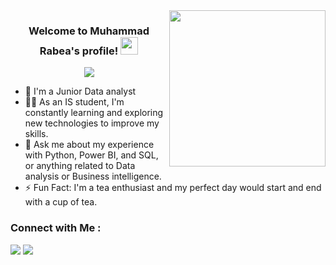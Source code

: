 
<img width="250" align="right" src="https://c.tenor.com/_DOBjnGspYAAAAAM/code-coding.gif">

<h3 align="center">
  Welcome to Muhammad Rabea's profile!
  <img src="https://media.giphy.com/media/hvRJCLFzcasrR4ia7z/giphy.gif" width="28">
</h3>

<!-- Typing SVG by DenverCoder1 - https://github.com/DenverCoder1/readme-typing-svg -->
<p align="center">
  <a href="https://github.com/DenverCoder1/readme-typing-svg"><img src="https://readme-typing-svg.herokuapp.com/?lines=Data%20Analyst;Always%20learning%20new%20things&font=Fira%20Code&center=true&width=440&height=45&color=f75c7e&vCenter=true&size=22"></a>
</p> 

- 🏢 I'm a Junior Data analyst
- 👨‍💻 As an IS student, I'm constantly learning and exploring new technologies to improve my skills.
- 💬 Ask me about my experience with Python, Power BI, and SQL, or anything related to Data analysis or Business intelligence.
- ⚡ Fun Fact: I'm a tea enthusiast and my perfect day would start and end with a cup of tea.



### Connect with Me :

<a href="(https://www.linkedin.com/in/mohammad-rabea-866361192)" target="_blank"><img src="https://img.shields.io/badge/-M%20Rabea-0077B5?style=for-the-badge&logo=Linkedin&logoColor=white"/></a>
<a href="[https://t.me/YousefMohamed01](https://www.facebook.com/muhammad.rabea.31/)" target="_blank"><img src="https://img.shields.io/badge/-Muhammad%20Rabea-0077B5?style=for-the-badge&logo=facebook&logoColor=white"/></a>




